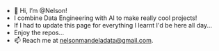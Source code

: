 - 👋 Hi, I’m @Nelson!
- I combine Data Engineering with AI to make really cool projects!
- If I had to update this page for everything I learnt I'd be here all day...
- Enjoy the repos...
- 📫 Reach me at nelsonmandeladata@gmail.com.

<!---
Mandweller/Mandweller is a ✨ special ✨ repository because its `README.md` (this file) appears on your GitHub profile.
You can click the Preview link to take a look at your changes.
--->
